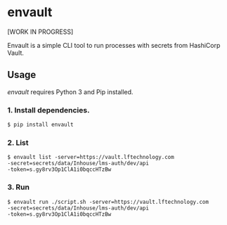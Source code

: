 # envault

[WORK IN PROGRESS]

Envault is a simple CLI tool to run processes with secrets from HashiCorp Vault.

## Usage

_envault_ requires Python 3 and Pip installed.

### 1. Install dependencies.

```sh
$ pip install envault
```

### 2. List

```
$ envault list -server=https://vault.lftechnology.com
-secret=secrets/data/Inhouse/lms-auth/dev/api
-token=s.gy8rv3Op1ClA1i0bqccHTzBw
```

### 3. Run

```
$ envault run ./script.sh -server=https://vault.lftechnology.com
-secret=secrets/data/Inhouse/lms-auth/dev/api
-token=s.gy8rv3Op1ClA1i0bqccHTzBw
```
